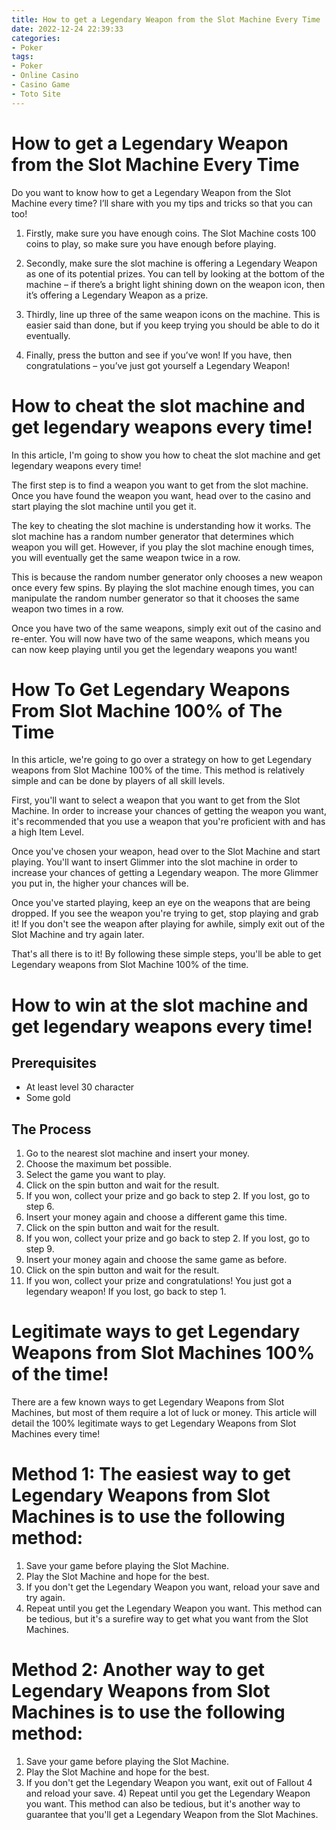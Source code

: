 ```yaml
---
title: How to get a Legendary Weapon from the Slot Machine Every Time
date: 2022-12-24 22:39:33
categories:
- Poker
tags:
- Poker
- Online Casino
- Casino Game
- Toto Site
---
```



#  How to get a Legendary Weapon from the Slot Machine Every Time

Do you want to know how to get a Legendary Weapon from the Slot Machine every time? I’ll share with you my tips and tricks so that you can too!

1. Firstly, make sure you have enough coins. The Slot Machine costs 100 coins to play, so make sure you have enough before playing.

2. Secondly, make sure the slot machine is offering a Legendary Weapon as one of its potential prizes. You can tell by looking at the bottom of the machine – if there’s a bright light shining down on the weapon icon, then it’s offering a Legendary Weapon as a prize.

3. Thirdly, line up three of the same weapon icons on the machine. This is easier said than done, but if you keep trying you should be able to do it eventually.

4. Finally, press the button and see if you’ve won! If you have, then congratulations – you’ve just got yourself a Legendary Weapon!

#  How to cheat the slot machine and get legendary weapons every time!

In this article, I'm going to show you how to cheat the slot machine and get legendary weapons every time! 

The first step is to find a weapon you want to get from the slot machine. 
Once you have found the weapon you want, head over to the casino and start playing the slot machine until you get it. 

The key to cheating the slot machine is understanding how it works. The slot machine has a random number generator that determines which weapon you will get. However, if you play the slot machine enough times, you will eventually get the same weapon twice in a row. 

This is because the random number generator only chooses a new weapon once every few spins. By playing the slot machine enough times, you can manipulate the random number generator so that it chooses the same weapon two times in a row. 

Once you have two of the same weapons, simply exit out of the casino and re-enter. You will now have two of the same weapons, which means you can now keep playing until you get the legendary weapons you want!

#  How To Get Legendary Weapons From Slot Machine 100% of The Time

In this article, we're going to go over a strategy on how to get Legendary weapons from Slot Machine 100% of the time. This method is relatively simple and can be done by players of all skill levels. 

First, you'll want to select a weapon that you want to get from the Slot Machine. In order to increase your chances of getting the weapon you want, it's recommended that you use a weapon that you're proficient with and has a high Item Level. 

Once you've chosen your weapon, head over to the Slot Machine and start playing. You'll want to insert Glimmer into the slot machine in order to increase your chances of getting a Legendary weapon. The more Glimmer you put in, the higher your chances will be. 

Once you've started playing, keep an eye on the weapons that are being dropped. If you see the weapon you're trying to get, stop playing and grab it! If you don't see the weapon after playing for awhile, simply exit out of the Slot Machine and try again later. 

That's all there is to it! By following these simple steps, you'll be able to get Legendary weapons from Slot Machine 100% of the time.

#  How to win at the slot machine and get legendary weapons every time!

## Prerequisites

- At least level 30 character
- Some gold

## The Process
1) Go to the nearest slot machine and insert your money.
2) Choose the maximum bet possible.
3) Select the game you want to play.
4) Click on the spin button and wait for the result.
5) If you won, collect your prize and go back to step 2. If you lost, go to step 6.
6) Insert your money again and choose a different game this time. 
7) Click on the spin button and wait for the result. 
8) If you won, collect your prize and go back to step 2. If you lost, go to step 9. 
9) Insert your money again and choose the same game as before. 
10) Click on the spin button and wait for the result. 
11) If you won, collect your prize and congratulations! You just got a legendary weapon! If you lost, go back to step 1.

#  Legitimate ways to get Legendary Weapons from Slot Machines 100% of the time!

There are a few known ways to get Legendary Weapons from Slot Machines, but most of them require a lot of luck or money. This article will detail the 100% legitimate ways to get Legendary Weapons from Slot Machines every time!

# Method 1: The easiest way to get Legendary Weapons from Slot Machines is to use the following method:
1) Save your game before playing the Slot Machine.
2) Play the Slot Machine and hope for the best.
3) If you don't get the Legendary Weapon you want, reload your save and try again.
4) Repeat until you get the Legendary Weapon you want.
This method can be tedious, but it's a surefire way to get what you want from the Slot Machines.

# Method 2: Another way to get Legendary Weapons from Slot Machines is to use the following method:
1) Save your game before playing the Slot Machine.
2) Play the Slot Machine and hope for the best.
3) If you don't get the Legendary Weapon you want, exit out of Fallout 4 and reload your save.  4) Repeat until you get the Legendary Weapon you want.  This method can also be tedious, but it's another way to guarantee that you'll get a Legendary Weapon from the Slot Machines.